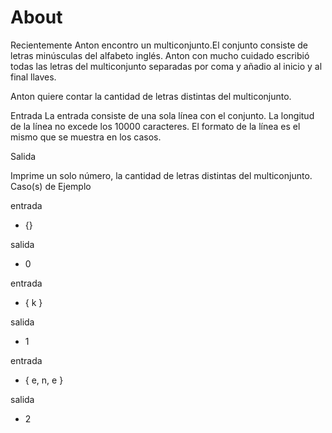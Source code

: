 # About

Recientemente Anton encontro un multiconjunto.El conjunto consiste de letras minúsculas del alfabeto inglés. Anton con mucho cuidado escribió todas las letras del multiconjunto separadas por coma y añadio al inicio y al final llaves.

Anton quiere contar la cantidad de letras distintas del multiconjunto.

Entrada
La entrada consiste de una sola línea con el conjunto. La longitud de la línea no excede los 10000 caracteres. El formato de la línea es el mismo que se muestra en los casos.

Salida

Imprime un solo número, la cantidad de letras distintas del multiconjunto.
Caso(s) de Ejemplo

entrada

- {}

salida

- 0

entrada

- { k }

salida

- 1

entrada

- { e, n, e }

salida

- 2

